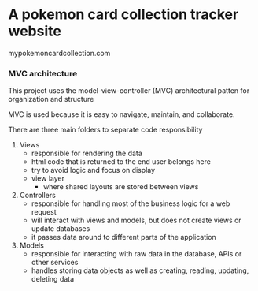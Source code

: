 # A pokemon card collection tracker website

mypokemoncardcollection.com

### MVC architecture

This project uses the model-view-controller (MVC) architectural patten for organization and structure 

MVC is used because it is easy to navigate, maintain, and collaborate.

There are three main folders to separate code responsibility

1. Views
    - responsible for rendering the data
    - html code that is returned to the end user belongs here
    - try to avoid logic and focus on display
    - view layer
        - where shared layouts are stored between views
2. Controllers
    - responsible for handling most of the business logic for a web request
    - will interact with views and models, but does not create views or update databases
    - it passes data around to different parts of the application
3. Models
    - responsible for interacting with raw data in the database, APIs or other services
    - handles storing data objects as well as creating, reading, updating, deleting data